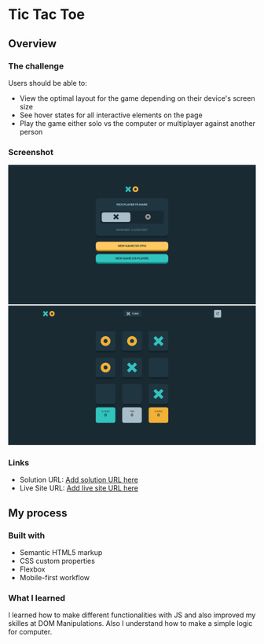 # Tic Tac Toe


## Overview

### The challenge

Users should be able to:

- View the optimal layout for the game depending on their device's screen size
- See hover states for all interactive elements on the page
- Play the game either solo vs the computer or multiplayer against another person


### Screenshot

![](./assets/images/screenshot.png) ![](./assets/images/screenshot2.png)


### Links

- Solution URL: [Add solution URL here](https://your-solution-url.com)
- Live Site URL: [Add live site URL here](https://your-live-site-url.com)

## My process

### Built with

- Semantic HTML5 markup
- CSS custom properties
- Flexbox
- Mobile-first workflow



### What I learned

I learned how to make different functionalities with JS and also improved my skilles at DOM Manipulations. Also I understand how to make a simple logic for computer.



